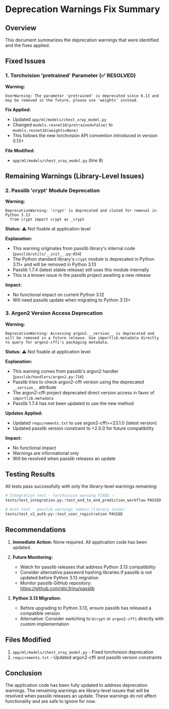 # Deprecation Warnings Fix Summary

## Overview
This document summarizes the deprecation warnings that were identified and the fixes applied.

## Fixed Issues

### 1. Torchvision 'pretrained' Parameter (✅ RESOLVED)

**Warning:**
```
UserWarning: The parameter 'pretrained' is deprecated since 0.13 and may be removed in the future, please use 'weights' instead.
```

**Fix Applied:**
- Updated `app/ml/models/chest_xray_model.py`
- Changed `models.resnet18(pretrained=False)` to `models.resnet18(weights=None)`
- This follows the new torchvision API convention introduced in version 0.13+

**File Modified:**
- `app/ml/models/chest_xray_model.py` (line 8)

## Remaining Warnings (Library-Level Issues)

### 2. Passlib 'crypt' Module Deprecation

**Warning:**
```
DeprecationWarning: 'crypt' is deprecated and slated for removal in Python 3.13
  from crypt import crypt as _crypt
```

**Status:** ⚠️ Not fixable at application level

**Explanation:**
- This warning originates from passlib library's internal code (`passlib/utils/__init__.py:854`)
- The Python standard library's `crypt` module is deprecated in Python 3.11+ and will be removed in Python 3.13
- Passlib 1.7.4 (latest stable release) still uses this module internally
- This is a known issue in the passlib project awaiting a new release

**Impact:**
- No functional impact on current Python 3.12
- Will need passlib update when migrating to Python 3.13+

### 3. Argon2 Version Access Deprecation

**Warning:**
```
DeprecationWarning: Accessing argon2.__version__ is deprecated and will be removed in a future release. Use importlib.metadata directly to query for argon2-cffi's packaging metadata.
```

**Status:** ⚠️ Not fixable at application level

**Explanation:**
- This warning comes from passlib's argon2 handler (`passlib/handlers/argon2.py:716`)
- Passlib tries to check argon2-cffi version using the deprecated `__version__` attribute
- The argon2-cffi project deprecated direct version access in favor of `importlib.metadata`
- Passlib 1.7.4 has not been updated to use the new method

**Updates Applied:**
- Updated `requirements.txt` to use argon2-cffi>=23.1.0 (latest version)
- Updated passlib version constraint to <2.0.0 for future compatibility

**Impact:**
- No functional impact
- Warnings are informational only
- Will be resolved when passlib releases an update

## Testing Results

All tests pass successfully with only the library-level warnings remaining:

```bash
# Integration test - torchvision warning FIXED ✅
tests/test_integration.py::test_end_to_end_prediction_workflow PASSED

# Auth test - passlib warnings remain (library issue)
tests/test_v2_auth.py::test_user_registration PASSED
```

## Recommendations

1. **Immediate Action:** None required. All application code has been updated.

2. **Future Monitoring:**
   - Watch for passlib releases that address Python 3.13 compatibility
   - Consider alternative password hashing libraries if passlib is not updated before Python 3.13 migration
   - Monitor passlib GitHub repository: https://github.com/glic3rinu/passlib

3. **Python 3.13 Migration:**
   - Before upgrading to Python 3.13, ensure passlib has released a compatible version
   - Alternative: Consider switching to `bcrypt` or `argon2-cffi` directly with custom implementation

## Files Modified

1. `app/ml/models/chest_xray_model.py` - Fixed torchvision deprecation
2. `requirements.txt` - Updated argon2-cffi and passlib version constraints

## Conclusion

The application code has been fully updated to address deprecation warnings. The remaining warnings are library-level issues that will be resolved when passlib releases an update. These warnings do not affect functionality and are safe to ignore for now.
